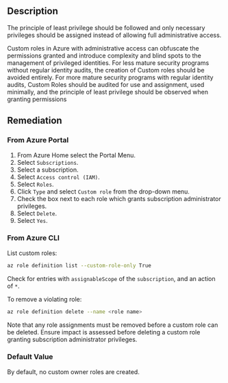 ## Description

The principle of least privilege should be followed and only necessary privileges should be assigned instead of allowing full administrative access.

Custom roles in Azure with administrative access can obfuscate the permissions granted and introduce complexity and blind spots to the management of privileged identities. For less mature security programs without regular identity audits, the creation of Custom roles should be avoided entirely. For more mature security programs with regular identity audits, Custom Roles should be audited for use and assignment, used minimally, and the principle of least privilege should be observed when granting permissions

## Remediation

### From Azure Portal

1. From Azure Home select the Portal Menu.
2. Select `Subscriptions`.
3. Select a subscription.
4. Select `Access control (IAM)`.
5. Select `Roles`.
6. Click `Type` and select `Custom role` from the drop-down menu.
7. Check the box next to each role which grants subscription administrator privileges.
8. Select `Delete`.
9. Select `Yes`.

### From Azure CLI

List custom roles:

```bash
az role definition list --custom-role-only True
```

Check for entries with `assignableScope` of the `subscription`, and an action of `*`.

To remove a violating role:

```bash
az role definition delete --name <role name>
```

Note that any role assignments must be removed before a custom role can be deleted.
Ensure impact is assessed before deleting a custom role granting subscription administrator privileges.

### Default Value

By default, no custom owner roles are created.
